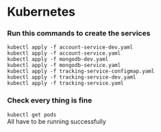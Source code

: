 # Kubernetes

### Run this commands to create the services

```
kubectl apply -f account-service-dev.yaml
kubectl apply -f account-service.yaml
kubectl apply -f mongodb-dev.yaml
kubectl apply -f mongodb-service.yaml
kubectl apply -f tracking-service-configmap.yaml
kubectl apply -f tracking-service-dev.yaml
kubectl apply -f tracking-service.yaml
```

### Check every thing is fine

`kubectl get pods`  
All have to be running successfully
